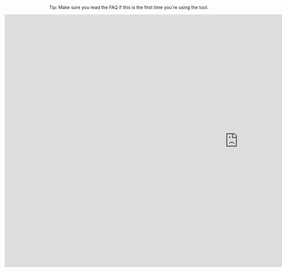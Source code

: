 Tip: Make sure you read the FAQ if this is the first time you're using the tool.

<span style="margin-left: -10em !important;"><iframe width="1465" height="795" frameborder="0" scrolling="no" src="https://onedrive.live.com/embed?cid=DE2D46B1D24EC718&resid=DE2D46B1D24EC718%21126&authkey=AL6NxG76h8MPOHg&em=2&wdAllowInteractivity=False&AllowTyping=True&ActiveCell='Step1'!F1&wdHideGridlines=True&wdHideHeaders=True&wdDownloadButton=True"></iframe></span>
